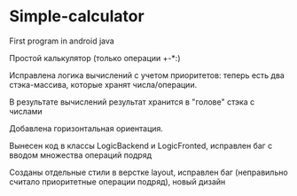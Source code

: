 # Simple-calculator
First program in android java

Простой калькулятор (только операции +-*:)

Исправлена логика вычислений с учетом приоритетов: теперь есть два стэка-массива, которые хранят числа/операции. 

В результате вычислений результат хранится в "голове" стэка с числами

Добавлена горизонтальная ориентация.

Вынесен код в классы LogicBackend и LogicFronted, исправлен баг с вводом множества операций подряд

Созданы отдельные стили в верстке layout, исправлен баг (неправильно считало приоритетные операции подряд), новый дизайн
